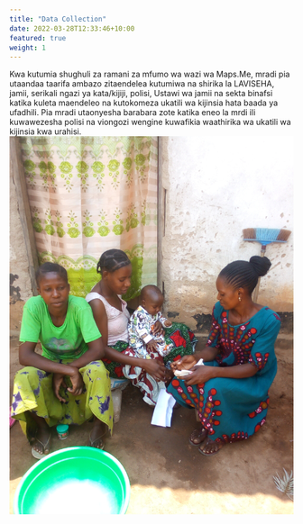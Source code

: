 ```yaml
---
title: "Data Collection"
date: 2022-03-28T12:33:46+10:00
featured: true
weight: 1
---
```



Kwa kutumia shughuli za ramani za mfumo wa wazi wa Maps.Me, mradi pia utaandaa taarifa ambazo zitaendelea kutumiwa na shirika la LAVISEHA, jamii, serikali ngazi ya kata/kijiji, polisi, Ustawi wa jamii na sekta binafsi katika kuleta maendeleo na kutokomeza ukatili wa kijinsia hata baada ya ufadhili. Pia mradi utaonyesha barabara zote katika eneo la mrdi ili kuwawezesha polisi na viongozi wengine kuwafikia waathirika wa ukatili wa kijinsia kwa urahisi.
![Family interview](/images/IMG_20210902_120759_159.jpg)
